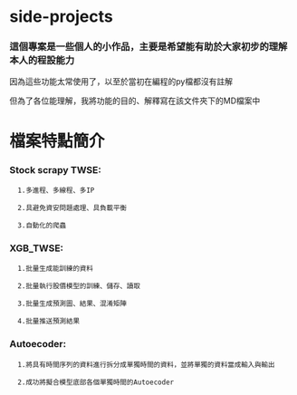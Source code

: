 # side-projects
### 這個專案是一些個人的小作品，主要是希望能有助於大家初步的理解本人的程設能力
因為這些功能太常使用了，以至於當初在編程的py檔都沒有註解

但為了各位能理解，我將功能的目的、解釋寫在該文件夾下的MD檔案中


# 檔案特點簡介
### Stock scrapy TWSE: 
      1.多進程、多線程、多IP
      
      2.具避免資安問題處理、具負載平衡
      
      3.自動化的爬蟲

### XGB_TWSE: 
      1.批量生成能訓練的資料
      
      2.批量執行股價模型的訓練、儲存、讀取
      
      3.批量生成預測圖、結果、混淆矩陣
      
      4.批量推送預測結果

### Autoecoder: 
      1.將具有時間序列的資料進行拆分成單獨時間的資料，並將單獨的資料當成輸入與輸出
      
      2.成功將擬合模型底部各個單獨時間的Autoecoder
